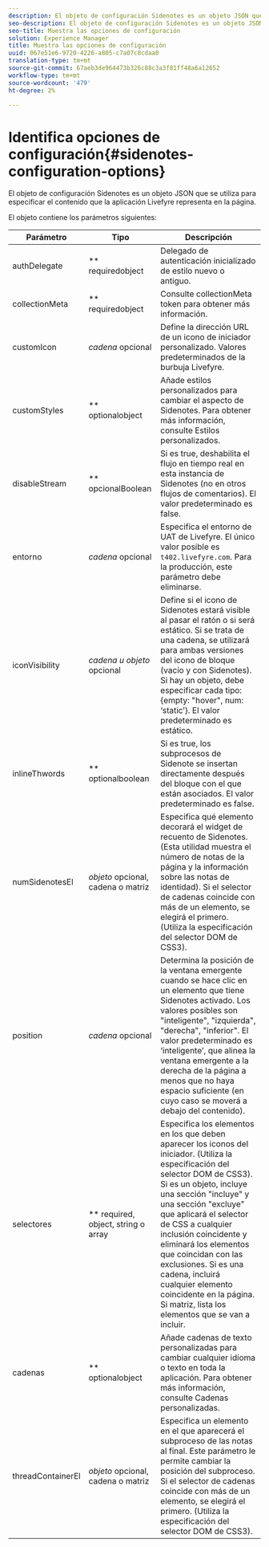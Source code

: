 ```yaml
---
description: El objeto de configuración Sidenotes es un objeto JSON que se utiliza para especificar el contenido que la aplicación Livefyre representa en la página.
seo-description: El objeto de configuración Sidenotes es un objeto JSON que se utiliza para especificar el contenido que la aplicación Livefyre representa en la página.
seo-title: Muestra las opciones de configuración
solution: Experience Manager
title: Muestra las opciones de configuración
uuid: 067e51e6-9720-4226-a805-c7a07c8cdaa0
translation-type: tm+mt
source-git-commit: 67aeb3de964473b326c88c3a3f81ff48a6a12652
workflow-type: tm+mt
source-wordcount: '479'
ht-degree: 2%

---
```



# Identifica opciones de configuración{#sidenotes-configuration-options}

El objeto de configuración Sidenotes es un objeto JSON que se utiliza para especificar el contenido que la aplicación Livefyre representa en la página.

El objeto contiene los parámetros siguientes:

| Parámetro | Tipo | Descripción |
|--- |--- |--- |
| authDelegate | ** requiredobject | Delegado de autenticación inicializado de estilo nuevo o antiguo. |
| collectionMeta | ** requiredobject | Consulte collectionMeta token para obtener más información. |
| customIcon | *cadena* opcional | Define la dirección URL de un icono de iniciador personalizado. Valores predeterminados de la burbuja Livefyre. |
| customStyles | ** optionalobject | Añade estilos personalizados para cambiar el aspecto de Sidenotes. Para obtener más información, consulte Estilos personalizados. |
| disableStream | ** opcionalBoolean | Si es true, deshabilita el flujo en tiempo real en esta instancia de Sidenotes (no en otros flujos de comentarios). El valor predeterminado es false. |
| entorno | *cadena* opcional | Especifica el entorno de UAT de Livefyre. El único valor posible es `t402.livefyre.com`. Para la producción, este parámetro debe eliminarse. |
| iconVisibility | *cadena u objeto* opcional | Define si el icono de Sidenotes estará visible al pasar el ratón o si será estático. Si se trata de una cadena, se utilizará para ambas versiones del icono de bloque (vacío y con Sidenotes). Si hay un objeto, debe especificar cada tipo: {empty: &quot;hover&quot;, num: ‘static’}. El valor predeterminado es estático. |
| inlineThwords | ** optionalboolean | Si es true, los subprocesos de Sidenote se insertan directamente después del bloque con el que están asociados. El valor predeterminado es false. |
| numSidenotesEl | *objeto* opcional, cadena o matriz | Especifica qué elemento decorará el widget de recuento de Sidenotes. (Esta utilidad muestra el número de notas de la página y la información sobre las notas de identidad). Si el selector de cadenas coincide con más de un elemento, se elegirá el primero. (Utiliza la especificación del selector DOM de CSS3). |
| position | *cadena* opcional | Determina la posición de la ventana emergente cuando se hace clic en un elemento que tiene Sidenotes activado. Los valores posibles son &quot;inteligente&quot;, &quot;izquierda&quot;, &quot;derecha&quot;, &quot;inferior&quot;. El valor predeterminado es ‘inteligente’, que alinea la ventana emergente a la derecha de la página a menos que no haya espacio suficiente (en cuyo caso se moverá a debajo del contenido). |
| selectores | ** required, object, string o array | Especifica los elementos en los que deben aparecer los iconos del iniciador. (Utiliza la especificación del selector DOM de CSS3). Si es un objeto, incluye una sección &quot;incluye&quot; y una sección &quot;excluye&quot; que aplicará el selector de CSS a cualquier inclusión coincidente y eliminará los elementos que coincidan con las exclusiones. Si es una cadena, incluirá cualquier elemento coincidente en la página. Si matriz, lista los elementos que se van a incluir. |
| cadenas | ** optionalobject | Añade cadenas de texto personalizadas para cambiar cualquier idioma o texto en toda la aplicación. Para obtener más información, consulte Cadenas personalizadas. |
| threadContainerEl | *objeto* opcional, cadena o matriz | Especifica un elemento en el que aparecerá el subproceso de las notas al final. Este parámetro le permite cambiar la posición del subproceso. Si el selector de cadenas coincide con más de un elemento, se elegirá el primero. (Utiliza la especificación del selector DOM de CSS3). |

